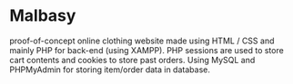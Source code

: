 # Malbasy

proof-of-concept online clothing website made using HTML / CSS and mainly PHP for back-end (using XAMPP). PHP sessions are used to store cart contents and cookies to store past orders. Using MySQL and PHPMyAdmin for storing item/order data in database.
